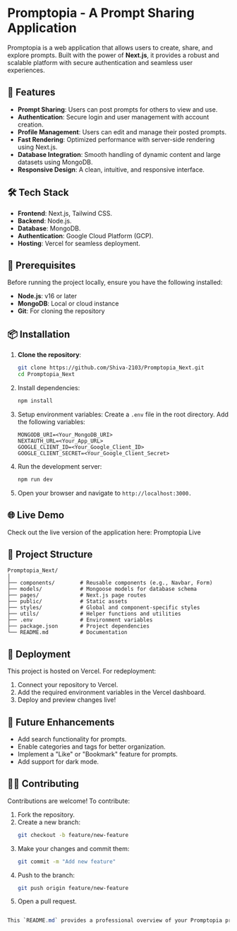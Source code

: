 # Promptopia - A Prompt Sharing Application

Promptopia is a web application that allows users to create, share, and explore prompts. Built with the power of **Next.js**, it provides a robust and scalable platform with secure authentication and seamless user experiences.

## 🚀 Features

- **Prompt Sharing**: Users can post prompts for others to view and use.
- **Authentication**: Secure login and user management with account creation.
- **Profile Management**: Users can edit and manage their posted prompts.
- **Fast Rendering**: Optimized performance with server-side rendering using Next.js.
- **Database Integration**: Smooth handling of dynamic content and large datasets using MongoDB.
- **Responsive Design**: A clean, intuitive, and responsive interface.

## 🛠️ Tech Stack

- **Frontend**: Next.js, Tailwind CSS.
- **Backend**: Node.js.
- **Database**: MongoDB.
- **Authentication**: Google Cloud Platform (GCP).
- **Hosting**: Vercel for seamless deployment.

## 🔧 Prerequisites

Before running the project locally, ensure you have the following installed:

- **Node.js**: v16 or later
- **MongoDB**: Local or cloud instance
- **Git**: For cloning the repository

## 📦 Installation

1. **Clone the repository**:
   ```bash
   git clone https://github.com/Shiva-2103/Promptopia_Next.git
   cd Promptopia_Next
   ```
2. Install dependencies:
   ```bash
   npm install
   ```
3. Setup environment variables:
   Create a ```.env``` file in the root directory.
   Add the following variables:
   ```env
   MONGODB_URI=<Your_MongoDB_URI>
   NEXTAUTH_URL=<Your_App_URL>
   GOOGLE_CLIENT_ID=<Your_Google_Client_ID>
   GOOGLE_CLIENT_SECRET=<Your_Google_Client_Secret>
   ```
4. Run the development server:
   ```bash
   npm run dev
   ```
5. Open your browser and navigate to ```http://localhost:3000.```

## 🌐 Live Demo
Check out the live version of the application here: Promptopia Live

## 📂 Project Structure
  ```
  Promptopia_Next/
│
├── components/        # Reusable components (e.g., Navbar, Form)
├── models/            # Mongoose models for database schema
├── pages/             # Next.js page routes
├── public/            # Static assets
├── styles/            # Global and component-specific styles
├── utils/             # Helper functions and utilities
├── .env               # Environment variables
├── package.json       # Project dependencies
└── README.md          # Documentation
  ```

## 🚀 Deployment
This project is hosted on Vercel. For redeployment:

1. Connect your repository to Vercel.
2. Add the required environment variables in the Vercel dashboard.
3. Deploy and preview changes live!

## 🌟 Future Enhancements
- Add search functionality for prompts.
- Enable categories and tags for better organization.
- Implement a "Like" or "Bookmark" feature for prompts.
- Add support for dark mode.

## 🧑‍💻 Contributing
Contributions are welcome! To contribute:
1. Fork the repository.
2. Create a new branch:
   ```bash
   git checkout -b feature/new-feature
   ```
3. Make your changes and commit them:
   ```bash
   git commit -m "Add new feature"
   ```
4. Push to the branch:
   ```bash
   git push origin feature/new-feature
   ```
5. Open a pull request.

```csharp

This `README.md` provides a professional overview of your Promptopia project, focusing on installation, features, and usage. Adjust any information based on your project specifics.

```





   
